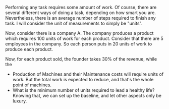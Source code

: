 
Performing any task requires some amount of work. Of course, there are several different ways of doing a task, depending on how smart you are. Nevertheless, there is an average number of steps required to finish any task. I will consider the unit of measurements to simply be "units".

Now, consider there is a company A. The company produces a product which requires 100 units of work for each product. Consider that there are 5 employees in the company. So each person puts in 20 units of work to produce each product. 

Now, for each product sold, the founder takes 30% of the revenue, while the 


- Production of Machines and their Maintenance costs will require units of work. But the total work is expected to reduce, and that's the whole point of machines.
- What is the minimum number of units required to lead a healthy life? Knowing that, we can set up the baseline, and let other aspects only be luxury.